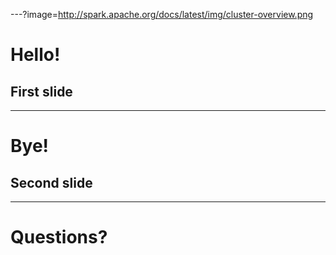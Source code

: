 ---?image=http://spark.apache.org/docs/latest/img/cluster-overview.png

# Hello!
## First slide

---

# Bye!
## Second slide

---

# Questions?
